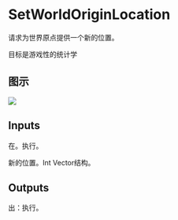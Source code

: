 # SetWorldOriginLocation

请求为世界原点提供一个新的位置。

目标是游戏性的统计学

## 图示

![]($-20221218-19074535.png)

## Inputs

在。执行。

新的位置。Int Vector结构。  

## Outputs

出：执行。
